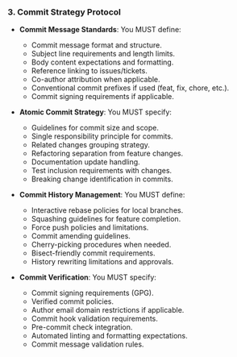 ### 3. Commit Strategy Protocol
- **Commit Message Standards**: You MUST define:
  - Commit message format and structure.
  - Subject line requirements and length limits.
  - Body content expectations and formatting.
  - Reference linking to issues/tickets.
  - Co-author attribution when applicable.
  - Conventional commit prefixes if used (feat, fix, chore, etc.).
  - Commit signing requirements if applicable.

- **Atomic Commit Strategy**: You MUST specify:
  - Guidelines for commit size and scope.
  - Single responsibility principle for commits.
  - Related changes grouping strategy.
  - Refactoring separation from feature changes.
  - Documentation update handling.
  - Test inclusion requirements with changes.
  - Breaking change identification in commits.

- **Commit History Management**: You MUST define:
  - Interactive rebase policies for local branches.
  - Squashing guidelines for feature completion.
  - Force push policies and limitations.
  - Commit amending guidelines.
  - Cherry-picking procedures when needed.
  - Bisect-friendly commit requirements.
  - History rewriting limitations and approvals.

- **Commit Verification**: You MUST specify:
  - Commit signing requirements (GPG).
  - Verified commit policies.
  - Author email domain restrictions if applicable.
  - Commit hook validation requirements.
  - Pre-commit check integration.
  - Automated linting and formatting expectations.
  - Commit message validation rules.